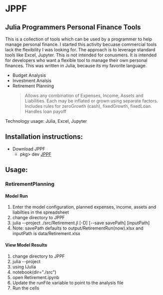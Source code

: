 # JPPF
## Julia Programmers Personal Finance Tools
 
This is a collection of tools which can be used by a programmer to help manage personal finance.  I started this activity becuase commercial tools lack the flexibility I was looking for.   The approach is to leverage standard tools like Excel, Jupyter. This is not intended for conusmers.  It is intended for developers who want a flexible tool to manage their own personal finances. This was written in Julia,  because its my favorite language.  

* Budget Analysis
* Investment Analsis
* Retirement Planning
   > Allows any combination of Expenses, Income, Assets and Liabilities. Each may be inflated or grown using separate factors.  Includes rules for zeroGrowth (cash), fixedGrowth, fixedLoan.  Handles loan payoff

Technology usage: Julia, Excel, Jupyter

## Installation instructions: 
* Download JPPF
   * pkg> dev [JPPF](https://github.com/spk57/JPPF.jl.git)

## Usage: 

### RetirementPlanning 
#### Model Run
1. Enter the model configuration, planned expenses, income, assets and liabilties in the spreadsheet
2. change directory to JPPF
3. julia --project ./src/Retirement.jl [-D] [--save savePath]  [inputPath]
4. Note: savePath defaults to output/RetirementRun(now).xlsx and inputPath is data/Retirement.xlsx
#### View Model Results
1. change directory to JPPF
2. julia --project
3. using IJulia
4. notebook(dir="./src")
5. open Retirement.ipynb
6. Update the runFile variable to point to the analysis file
7. Run the cells 